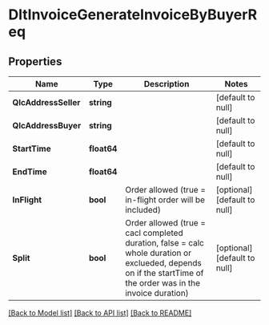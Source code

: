 # DltInvoiceGenerateInvoiceByBuyerReq

## Properties
Name | Type | Description | Notes
------------ | ------------- | ------------- | -------------
**QlcAddressSeller** | **string** |  | [default to null]
**QlcAddressBuyer** | **string** |  | [default to null]
**StartTime** | **float64** |  | [default to null]
**EndTime** | **float64** |  | [default to null]
**InFlight** | **bool** | Order allowed (true &#x3D; in-flight order will be included) | [optional] [default to null]
**Split** | **bool** | Order allowed (true &#x3D; cacl completed duration, false &#x3D; calc whole duration or exclueded, depends on if the startTime of the order was in the invoice duration) | [optional] [default to null]

[[Back to Model list]](../README.md#documentation-for-models) [[Back to API list]](../README.md#documentation-for-api-endpoints) [[Back to README]](../README.md)

